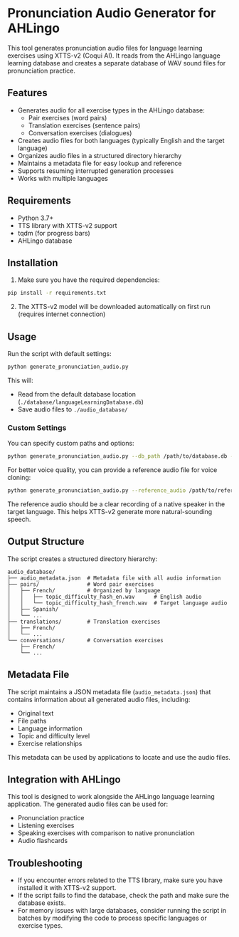 # Pronunciation Audio Generator for AHLingo

This tool generates pronunciation audio files for language learning exercises using XTTS-v2 (Coqui AI). It reads from the AHLingo language learning database and creates a separate database of WAV sound files for pronunciation practice.

## Features

- Generates audio for all exercise types in the AHLingo database:
  - Pair exercises (word pairs)
  - Translation exercises (sentence pairs)
  - Conversation exercises (dialogues)
- Creates audio files for both languages (typically English and the target language)
- Organizes audio files in a structured directory hierarchy
- Maintains a metadata file for easy lookup and reference
- Supports resuming interrupted generation processes
- Works with multiple languages

## Requirements

- Python 3.7+
- TTS library with XTTS-v2 support
- tqdm (for progress bars)
- AHLingo database

## Installation

1. Make sure you have the required dependencies:

```bash
pip install -r requirements.txt
```

2. The XTTS-v2 model will be downloaded automatically on first run (requires internet connection)

## Usage

Run the script with default settings:

```bash
python generate_pronunciation_audio.py
```

This will:
- Read from the default database location (`./database/languageLearningDatabase.db`)
- Save audio files to `./audio_database/`

### Custom Settings

You can specify custom paths and options:

```bash
python generate_pronunciation_audio.py --db_path /path/to/database.db --output_dir /path/to/audio/output
```

For better voice quality, you can provide a reference audio file for voice cloning:

```bash
python generate_pronunciation_audio.py --reference_audio /path/to/reference.wav
```

The reference audio should be a clear recording of a native speaker in the target language. This helps XTTS-v2 generate more natural-sounding speech.

## Output Structure

The script creates a structured directory hierarchy:

```
audio_database/
├── audio_metadata.json  # Metadata file with all audio information
├── pairs/               # Word pair exercises
│   ├── French/          # Organized by language
│   │   ├── topic_difficulty_hash_en.wav      # English audio
│   │   └── topic_difficulty_hash_french.wav  # Target language audio
│   ├── Spanish/
│   └── ...
├── translations/        # Translation exercises
│   ├── French/
│   └── ...
└── conversations/       # Conversation exercises
    ├── French/
    └── ...
```

## Metadata File

The script maintains a JSON metadata file (`audio_metadata.json`) that contains information about all generated audio files, including:

- Original text
- File paths
- Language information
- Topic and difficulty level
- Exercise relationships

This metadata can be used by applications to locate and use the audio files.

## Integration with AHLingo

This tool is designed to work alongside the AHLingo language learning application. The generated audio files can be used for:

- Pronunciation practice
- Listening exercises
- Speaking exercises with comparison to native pronunciation
- Audio flashcards

## Troubleshooting

- If you encounter errors related to the TTS library, make sure you have installed it with XTTS-v2 support.
- If the script fails to find the database, check the path and make sure the database exists.
- For memory issues with large databases, consider running the script in batches by modifying the code to process specific languages or exercise types.
